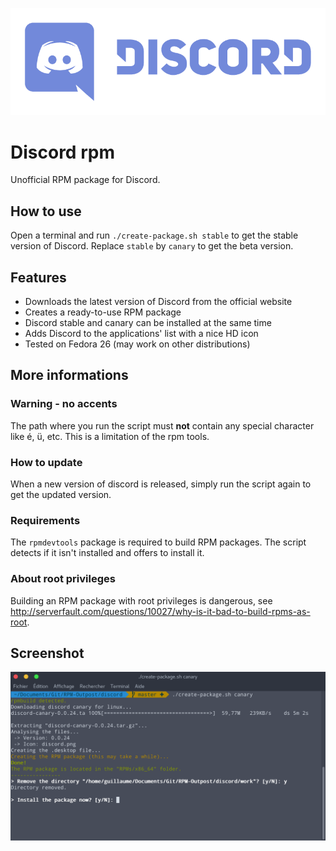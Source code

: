 ![discord logo](discord-logo-wordmark.png)

# Discord rpm
Unofficial RPM package for Discord.

## How to use
Open a terminal and run `./create-package.sh stable` to get the stable version of Discord. Replace `stable` by `canary` to get the beta version.

## Features
- Downloads the latest version of Discord from the official website
- Creates a ready-to-use RPM package
- Discord stable and canary can be installed at the same time
- Adds Discord to the applications' list with a nice HD icon
- Tested on Fedora 26 (may work on other distributions)

## More informations

### Warning - no accents

The path where you run the script must **not** contain any special character like é, ü, etc. This is a limitation of the rpm tools.

### How to update

When a new version of discord is released, simply run the script again to get the updated version.

### Requirements
The `rpmdevtools` package is required to build RPM packages. The script detects if it isn't installed and offers to install it.

### About root privileges
Building an RPM package with root privileges is dangerous, see http://serverfault.com/questions/10027/why-is-it-bad-to-build-rpms-as-root.

## Screenshot
![beautiful screenshot](screenshot.png)
